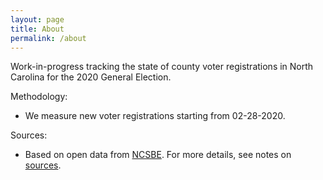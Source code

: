 ```yaml
---
layout: page
title: About
permalink: /about
---
```


Work-in-progress tracking the state of county voter registrations in North
Carolina for the 2020 General Election.

Methodology:

- We measure new voter registrations starting from 02-28-2020.

Sources:

- Based on open data from [NCSBE](https://vt.ncsbe.gov/RegStat/). For more
  details, see notes on [sources][sources].

[sources]: https://github.com/mookerji/nc-2020-dat/blob/master/data/README.md
